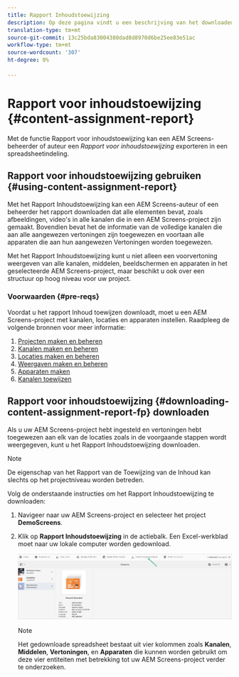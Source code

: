 ```yaml
---
title: Rapport Inhoudstoewijzing
description: Op deze pagina vindt u een beschrijving van het downloaden en gebruiken van het rapport Inhoudstoewijzing.
translation-type: tm+mt
source-git-commit: 13c25bda83004380dad8d8970d6be25ee83e51ac
workflow-type: tm+mt
source-wordcount: '307'
ht-degree: 0%

---
```



# Rapport voor inhoudstoewijzing {#content-assignment-report}

Met de functie Rapport voor inhoudstoewijzing kan een AEM Screens-beheerder of auteur een *Rapport voor inhoudstoewijzing* exporteren in een spreadsheetindeling.

## Rapport voor inhoudstoewijzing gebruiken {#using-content-assignment-report}

Met het Rapport Inhoudstoewijzing kan een AEM Screens-auteur of een beheerder het rapport downloaden dat alle elementen bevat, zoals afbeeldingen, video&#39;s in alle kanalen die in een AEM Screens-project zijn gemaakt. Bovendien bevat het de informatie van de volledige kanalen die aan alle aangewezen vertoningen zijn toegewezen en voortaan alle apparaten die aan hun aangewezen Vertoningen worden toegewezen.

Met het Rapport Inhoudstoewijzing kunt u niet alleen een voorvertoning weergeven van alle kanalen, middelen, beeldschermen en apparaten in het geselecteerde AEM Screens-project, maar beschikt u ook over een structuur op hoog niveau voor uw project.


### Voorwaarden {#pre-reqs}

Voordat u het rapport Inhoud toewijzen downloadt, moet u een AEM Screens-project met kanalen, locaties en apparaten instellen.
Raadpleeg de volgende bronnen voor meer informatie:

1. [Projecten maken en beheren](/help/user-guide/creating-a-screens-project.md)
1. [Kanalen maken en beheren](/help/user-guide/managing-channels.md)
1. [Locaties maken en beheren](/help/user-guide/managing-locations.md)
1. [Weergaven maken en beheren](/help/user-guide/managing-displays.md)
1. [Apparaten maken](/help/user-guide/managing-devices.md)
1. [Kanalen toewijzen](/help/user-guide/channel-assignment-latest-fp.md)


## Rapport voor inhoudstoewijzing {#downloading-content-assignment-report-fp} downloaden

Als u uw AEM Screens-project hebt ingesteld en vertoningen hebt toegewezen aan elk van de locaties zoals in de voorgaande stappen wordt weergegeven, kunt u het Rapport Inhoudstoewijzing downloaden.

>[!NOTE]
>De eigenschap van het Rapport van de Toewijzing van de Inhoud kan slechts op het projectniveau worden betreden.

Volg de onderstaande instructies om het Rapport Inhoudstoewijzing te downloaden:

1. Navigeer naar uw AEM Screens-project en selecteer het project **DemoScreens**.

1. Klik op **Rapport Inhoudstoewijzing** in de actiebalk. Een Excel-werkblad moet naar uw lokale computer worden gedownload.

   ![afbeelding](/help/user-guide/assets/content-assignment-report/can-download.png)

   >[!NOTE]
   >Het gedownloade spreadsheet bestaat uit vier kolommen zoals **Kanalen**, **Middelen**, **Vertoningen**, en **Apparaten** die kunnen worden gebruikt om deze vier entiteiten met betrekking tot uw AEM Screens-project verder te onderzoeken.

